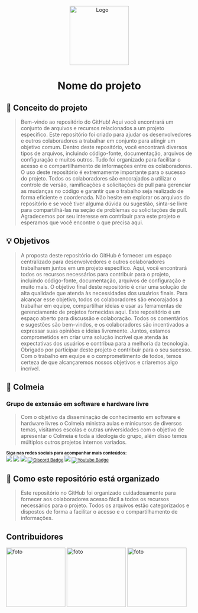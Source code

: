<p align="center">
    <img src="https://avatars.githubusercontent.com/u/54866625?s=400&u=184d63b6c7ecc161f9ebbad8f6e7b32b2e600253&v=4" alt="Logo" width="160" height="160">
  </a>
  <h1 align="center">Nome do projeto</h1>
</p>

## :dart: Conceito do projeto

> Bem-vindo ao repositório do GitHub! Aqui você encontrará um conjunto de arquivos e recursos relacionados a um projeto específico. Este repositório foi criado para ajudar os desenvolvedores e outros colaboradores a trabalhar em conjunto para atingir um objetivo comum. Dentro deste repositório, você encontrará diversos tipos de arquivos, incluindo código-fonte, documentação, arquivos de configuração e muitos outros. Tudo foi organizado para facilitar o acesso e o compartilhamento de informações entre os colaboradores. O uso deste repositório é extremamente importante para o sucesso do projeto. Todos os colaboradores são encorajados a utilizar o controle de versão, ramificações e solicitações de pull para gerenciar as mudanças no código e garantir que o trabalho seja realizado de forma eficiente e coordenada. Não hesite em explorar os arquivos do repositório e se você tiver alguma dúvida ou sugestão, sinta-se livre para compartilhá-las na seção de problemas ou solicitações de pull. Agradecemos por seu interesse em contribuir para este projeto e esperamos que você encontre o que precisa aqui.

## 💡 Objetivos

> A proposta deste repositório do GitHub é fornecer um espaço centralizado para desenvolvedores e outros colaboradores trabalharem juntos em um projeto específico. Aqui, você encontrará todos os recursos necessários para contribuir para o projeto, incluindo código-fonte, documentação, arquivos de configuração e muito mais. O objetivo final deste repositório é criar uma solução de alta qualidade que atenda às necessidades dos usuários finais. Para alcançar esse objetivo, todos os colaboradores são encorajados a trabalhar em equipe, compartilhar ideias e usar as ferramentas de gerenciamento de projetos fornecidas aqui. Este repositório é um espaço aberto para discussão e colaboração. Todos os comentários e sugestões são bem-vindos, e os colaboradores são incentivados a expressar suas opiniões e ideias livremente. Juntos, estamos comprometidos em criar uma solução incrível que atenda às expectativas dos usuários e contribua para a melhoria da tecnologia. Obrigado por participar deste projeto e contribuir para o seu sucesso. Com o trabalho em equipe e o comprometimento de todos, temos certeza de que alcançaremos nossos objetivos e criaremos algo incrível.

## 🐝 Colmeia
### Grupo de extensão em software e hardware livre
> Com o objetivo da disseminação de conhecimento em software e hardware livres o Colmeia ministra aulas e minicursos de diversos temas, visitamos escolas e outras universidades com o objetivo de apresentar o Colmeia e toda a ideologia do grupo, além disso temos múltiplos outros projetos internos variados.

<sub> <strong>Siga nas redes sociais para acompanhar mais conteúdos: </strong> <br>
[<img src = "https://img.shields.io/badge/GitHub-100000?style=for-the-badge&logo=github&logoColor=white">](https://github.com/ColmeiaUDESC)
[<img src = "https://img.shields.io/badge/Facebook-1877F2?style=for-the-badge&logo=facebook&logoColor=white">](https://www.facebook.com/colmeiaudesc/)
[<img src="https://img.shields.io/badge/linkedin-%230077B5.svg?&style=for-the-badge&logo=linkedin&logoColor=white" />](https://www.linkedin.com/company/colmeiaudesc)
[![Discord Badge](https://img.shields.io/badge/Discord-5865F2?style=for-the-badge&logo=discord&logoColor=white)](https://discord.gg/yZZsV4xABZ)
[<img src = "https://img.shields.io/badge/instagram-%23E4405F.svg?&style=for-the-badge&logo=instagram&logoColor=white">](https://www.instagram.com/colmeiaudesc/)
[![Youtube Badge](https://img.shields.io/badge/YouTube-FF0000?style=for-the-badge&logo=youtube&logoColor=white)](https://www.youtube.com/channel/UC51KrWL94AfGxI_4l_E7uzA)
</sub>

## 💭 Como este repositório está organizado
> Este repositório no GitHub foi organizado cuidadosamente para fornecer aos colaboradores acesso fácil a todos os recursos necessários para o projeto. Todos os arquivos estão categorizados e dispostos de forma a facilitar o acesso e o compartilhamento de informações.

## Contribuidores

<img src="./images/foto1.png" alt="foto" width="160" height="160">
<img src="./images/foto2.png" alt="foto" width="160" height="160">
<img src="./images/foto.png" alt="foto" width="160" height="160">
